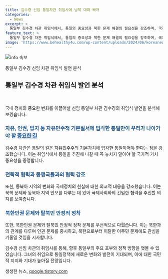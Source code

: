 ```yaml
---
title: 김수경 신임 통일차관 취임사에 남북 대화 빠져
categories:
  - News
excerpt: >
  통일부 김수경 차관 취임식에서, 통일의 중요성과 북한 문제 해결의 필요성을 강조하며, 국제사회와 협력해야 한다고 밝혔습니다. 차관으로서 탈북민 정착과 북한인권 개선을 중요시하며, 남북 대화와 협력에 대한 언급은 없었습니다.
feature_text: >
  통일부 김수경 차관 취임식에서, 통일의 중요성과 북한 문제 해결의 필요성을 강조하며, 국제사회와 협력해야 한다고 밝혔습니다. 차관으로서 탈북민 정착과 북한인권 개선을 중요시하며, 남북 대화와 협력에 대한 언급은 없었습니다.
image: 'https://www.behealthy4u.com/wp-content/uploads/2024/06/koreanews.jpg'
---
```


<p><img src="https://www.behealthy4u.com/wp-content/uploads/2024/06/koreanews.jpg" alt="info 속보" /></p>

<p>통일부 김수경 신임 차관 취임식 발언 분석</p>

<h2 data-ke-size="size26">통일부 김수경 차관 취임식 발언 분석</h2>

<p data-ke-size="size16">&nbsp;</p>

<p>국내 정치의 중요한 변화를 이끌어낼 신임 통일부 차관 김수경의 취임식 발언을 분석해 보겠습니다.</p>

<h3><b><span style="color: #1a5490;">자유, 인권, 법치 등 자유민주적 기본질서에 입각한 통일만이 우리가 나아가야 할 <b><span style="background-color: #21538527;">중요한 길</span></b></span></b></h3>

<p>김수경 차관은 통일의 길은 자유민주주의 기본가치에 입각한 통일이어야 한다는 점을 강조했습니다. 이는 취임식에서 통일을 추진해 나갈 때 꼭 놓치지 말아야 할 국가적 가치 중요성을 증명합니다.</p>

<h3><b><span style="color: #1a5490;">전략적 협력과 동맹국들과의 협력 강조</span></b></h3>

<p>또한, 동북아 지역의 변화와 국제정치의 현실에 대한 외교적 대응을 강조했습니다. 이는 북핵 문제와 동북아 지역 안보를 다루는 데 있어 국제사회와의 긴밀한 협력을 추진할 의지를 보여줍니다.</p>

<h3><b><span style="color: #1a5490;">북한인권 문제와 탈북민 안정적 정착</span></b></h3>

<p>또한, 북한인권 문제와 탈북민 안정적 정착 문제를 우선적으로 다뤘습니다. 이는 북한과의 관계를 다루며 인권 문제를 중시하고, 북한으로부터 이탈한 이주민 문제에도 관심을 기울일 것임을 시사합니다.</p>

<p>김수경 신임 차관의 취임사를 통해, 향후 통일부의 주요 포부와 정책 방향을 엿볼 수 있었습니다. 그녀의 취임으로 통일정책에 새로운 변화와 발전이 기대되며, 이에 대한 국민적 지지와 기대가 높아질 전망입니다.</p>
생생한 뉴스, <a href="https://qoogle.tistory.com" rel="dofollow">qoogle.tistory.com</a>


